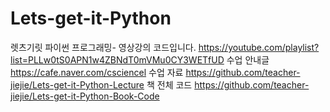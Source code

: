 # Lets-get-it-Python
렛츠기릿 파이썬 프로그래밍- 영상강의 코드입니다. 
https://youtube.com/playlist?list=PLLw0tS0APN1w4ZBNdT0mVMu0CY3WETfUD
수업 안내글 https://cafe.naver.com/csciencel
수업 자료 https://github.com/teacher-jiejie/Lets-get-it-Python-Lecture
책 전체 코드 https://github.com/teacher-jiejie/Lets-get-it-Python-Book-Code
